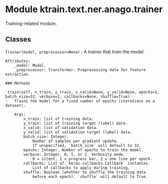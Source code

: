 Module ktrain.text.ner.anago.trainer
====================================
Training-related module.

Classes
-------

`Trainer(model, preprocessor=None)`
:   A trainer that train the model.
    
    Attributes:
        _model: Model.
        _preprocessor: Transformer. Preprocessing data for feature extraction.

    ### Methods

    `train(self, x_train, y_train, x_valid=None, y_valid=None, epochs=1, batch_size=32, verbose=1, callbacks=None, shuffle=True)`
    :   Trains the model for a fixed number of epochs (iterations on a dataset).
        
        Args:
            x_train: list of training data.
            y_train: list of training target (label) data.
            x_valid: list of validation data.
            y_valid: list of validation target (label) data.
            batch_size: Integer.
                Number of samples per gradient update.
                If unspecified, `batch_size` will default to 32.
            epochs: Integer. Number of epochs to train the model.
            verbose: Integer. 0, 1, or 2. Verbosity mode.
                0 = silent, 1 = progress bar, 2 = one line per epoch.
            callbacks: List of `keras.callbacks.Callback` instances.
                List of callbacks to apply during training.
            shuffle: Boolean (whether to shuffle the training data
                before each epoch). `shuffle` will default to True.